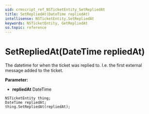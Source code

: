 ```yaml
---
uid: crmscript_ref_NSTicketEntity_SetRepliedAt
title: SetRepliedAt(DateTime repliedAt)
intellisense: NSTicketEntity.SetRepliedAt
keywords: NSTicketEntity, GetRepliedAt
so.topic: reference
---
```


# SetRepliedAt(DateTime repliedAt)

The datetime for when the ticket was replied to. I.e. the first external message added to the ticket.

**Parameter:** 
* **repliedAt** DateTime

```crmscript
NSTicketEntity thing;
DateTime repliedAt;
thing.SetRepliedAt(repliedAt);
```

